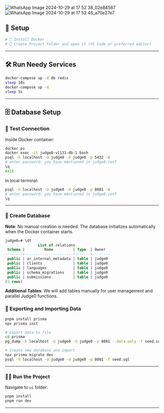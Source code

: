 
![WhatsApp Image 2024-10-29 at 17 52 38_02e84587](https://github.com/user-attachments/assets/acce006d-a9ad-4c98-aa73-e97af8da222d)
![WhatsApp Image 2024-10-29 at 17 52 46_a70e27e7](https://github.com/user-attachments/assets/6ec9df75-0805-42eb-9646-0c9997c9ad90)


## 🚀 Setup

```bash
# 🐳 Install Docker
# 📂 Create Project Folder and open it (VS Code or preferred editor)
```

---

## 🛠️ Run Needy Services

```bash
docker-compose up -d db redis
sleep 10s
docker-compose up -d
sleep 5s
```

---

## 🗄️ Database Setup

### 🧪 Test Connection

Inside Docker container:

```bash
docker ps
docker exec -it judge0-v1131-db-1 bash
psql -h localhost -U judge0 -d judge0 -p 5432 -W
# enter password: you have mentioned in judge0.conf
\q
exit
```

In local terminal:

```bash
psql -h localhost -U judge0 -d judge0 -p 8081 -W
# enter password: you have mentioned in judge0.conf
\q
```

---

### 📂 Create Database

**Note**: No manual creation is needed. The database initializes automatically when the Docker container starts.

```sql
judge0=# \dt
               List of relations
 Schema |         Name         | Type  | Owner
--------+----------------------+-------+--------
 public | ar_internal_metadata | table | judge0
 public | clients              | table | judge0
 public | languages            | table | judge0
 public | schema_migrations    | table | judge0
 public | submissions          | table | judge0
(5 rows)
```

**Additional Tables**: We will add tables manually for user management and parallel Judge0 functions. 

### 📑 Exporting and Importing Data

```bash
pnpm install prisma
npx prisma init

# Export data to file
cd prisma
pg_dump -h localhost -U judge0 -d judge0 -p 8081 --data-only -f seed.sql

# Create new database and import
npx prisma migrate dev
psql -h localhost -U judge0 -d judge0 -p 8081 -f seed.sql
```

---

### 🏃‍♂️ Run the Project

Navigate to `ui` folder:

```bash
pnpm install
pnpm run dev
```

---

